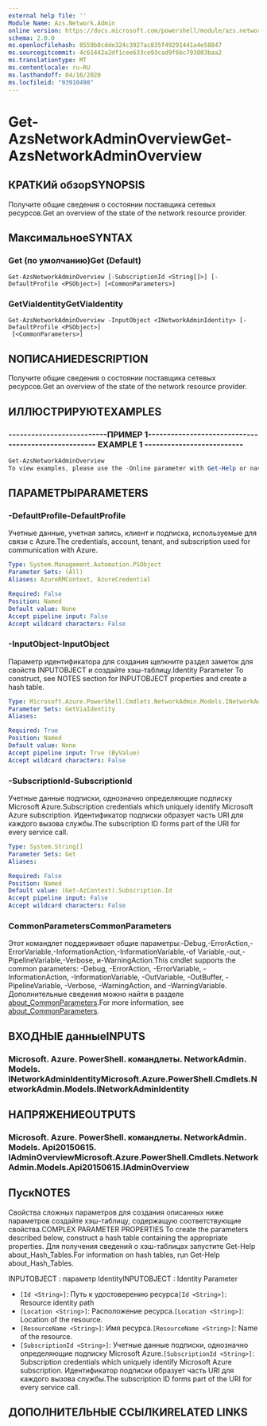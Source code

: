 ```yaml
---
external help file: ''
Module Name: Azs.Network.Admin
online version: https://docs.microsoft.com/powershell/module/azs.network.admin/get-azsnetworkadminoverview
schema: 2.0.0
ms.openlocfilehash: 8559b8cdde324c3927ac835f49291441a4e58847
ms.sourcegitcommit: 4c61442a2df1cee633ce93cad9f6bc793803baa2
ms.translationtype: MT
ms.contentlocale: ru-RU
ms.lasthandoff: 04/16/2020
ms.locfileid: "93910498"
---
```

# <span data-ttu-id="216b3-101">Get-AzsNetworkAdminOverview</span><span class="sxs-lookup"><span data-stu-id="216b3-101">Get-AzsNetworkAdminOverview</span></span>

## <span data-ttu-id="216b3-102">КРАТКИй обзор</span><span class="sxs-lookup"><span data-stu-id="216b3-102">SYNOPSIS</span></span>
<span data-ttu-id="216b3-103">Получите общие сведения о состоянии поставщика сетевых ресурсов.</span><span class="sxs-lookup"><span data-stu-id="216b3-103">Get an overview of the state of the network resource provider.</span></span>

## <span data-ttu-id="216b3-104">Максимальное</span><span class="sxs-lookup"><span data-stu-id="216b3-104">SYNTAX</span></span>

### <span data-ttu-id="216b3-105">Get (по умолчанию)</span><span class="sxs-lookup"><span data-stu-id="216b3-105">Get (Default)</span></span>
```
Get-AzsNetworkAdminOverview [-SubscriptionId <String[]>] [-DefaultProfile <PSObject>] [<CommonParameters>]
```

### <span data-ttu-id="216b3-106">GetViaIdentity</span><span class="sxs-lookup"><span data-stu-id="216b3-106">GetViaIdentity</span></span>
```
Get-AzsNetworkAdminOverview -InputObject <INetworkAdminIdentity> [-DefaultProfile <PSObject>]
 [<CommonParameters>]
```

## <span data-ttu-id="216b3-107">NОПИСАНИЕ</span><span class="sxs-lookup"><span data-stu-id="216b3-107">DESCRIPTION</span></span>
<span data-ttu-id="216b3-108">Получите общие сведения о состоянии поставщика сетевых ресурсов.</span><span class="sxs-lookup"><span data-stu-id="216b3-108">Get an overview of the state of the network resource provider.</span></span>

## <span data-ttu-id="216b3-109">ИЛЛЮСТРИРУЮТ</span><span class="sxs-lookup"><span data-stu-id="216b3-109">EXAMPLES</span></span>

### <span data-ttu-id="216b3-110">--------------------------ПРИМЕР 1--------------------------</span><span class="sxs-lookup"><span data-stu-id="216b3-110">-------------------------- EXAMPLE 1 --------------------------</span></span>
```powershell
Get-AzsNetworkAdminOverview
To view examples, please use the -Online parameter with Get-Help or navigate to: https://docs.microsoft.com/powershell/module/azs.network.admin/get-azsnetworkadminoverview
```



## <span data-ttu-id="216b3-111">ПАРАМЕТРЫ</span><span class="sxs-lookup"><span data-stu-id="216b3-111">PARAMETERS</span></span>

### <span data-ttu-id="216b3-112">-DefaultProfile</span><span class="sxs-lookup"><span data-stu-id="216b3-112">-DefaultProfile</span></span>
<span data-ttu-id="216b3-113">Учетные данные, учетная запись, клиент и подписка, используемые для связи с Azure.</span><span class="sxs-lookup"><span data-stu-id="216b3-113">The credentials, account, tenant, and subscription used for communication with Azure.</span></span>

```yaml
Type: System.Management.Automation.PSObject
Parameter Sets: (All)
Aliases: AzureRMContext, AzureCredential

Required: False
Position: Named
Default value: None
Accept pipeline input: False
Accept wildcard characters: False

```

### <span data-ttu-id="216b3-114">-InputObject</span><span class="sxs-lookup"><span data-stu-id="216b3-114">-InputObject</span></span>
<span data-ttu-id="216b3-115">Параметр идентификатора для создания щелкните раздел заметок для свойств INPUTOBJECT и создайте хэш-таблицу.</span><span class="sxs-lookup"><span data-stu-id="216b3-115">Identity Parameter To construct, see NOTES section for INPUTOBJECT properties and create a hash table.</span></span>

```yaml
Type: Microsoft.Azure.PowerShell.Cmdlets.NetworkAdmin.Models.INetworkAdminIdentity
Parameter Sets: GetViaIdentity
Aliases:

Required: True
Position: Named
Default value: None
Accept pipeline input: True (ByValue)
Accept wildcard characters: False

```

### <span data-ttu-id="216b3-116">-SubscriptionId</span><span class="sxs-lookup"><span data-stu-id="216b3-116">-SubscriptionId</span></span>
<span data-ttu-id="216b3-117">Учетные данные подписки, однозначно определяющие подписку Microsoft Azure.</span><span class="sxs-lookup"><span data-stu-id="216b3-117">Subscription credentials which uniquely identify Microsoft Azure subscription.</span></span>
<span data-ttu-id="216b3-118">Идентификатор подписки образует часть URI для каждого вызова службы.</span><span class="sxs-lookup"><span data-stu-id="216b3-118">The subscription ID forms part of the URI for every service call.</span></span>

```yaml
Type: System.String[]
Parameter Sets: Get
Aliases:

Required: False
Position: Named
Default value: (Get-AzContext).Subscription.Id
Accept pipeline input: False
Accept wildcard characters: False

```

### <span data-ttu-id="216b3-119">CommonParameters</span><span class="sxs-lookup"><span data-stu-id="216b3-119">CommonParameters</span></span>
<span data-ttu-id="216b3-120">Этот командлет поддерживает общие параметры:-Debug,-ErrorAction,-ErrorVariable,-InformationAction,-InformationVariable,-of Variable,-out,-PipelineVariable,-Verbose, и-WarningAction.</span><span class="sxs-lookup"><span data-stu-id="216b3-120">This cmdlet supports the common parameters: -Debug, -ErrorAction, -ErrorVariable, -InformationAction, -InformationVariable, -OutVariable, -OutBuffer, -PipelineVariable, -Verbose, -WarningAction, and -WarningVariable.</span></span> <span data-ttu-id="216b3-121">Дополнительные сведения можно найти в разделе [about_CommonParameters](http://go.microsoft.com/fwlink/?LinkID=113216).</span><span class="sxs-lookup"><span data-stu-id="216b3-121">For more information, see [about_CommonParameters](http://go.microsoft.com/fwlink/?LinkID=113216).</span></span>

## <span data-ttu-id="216b3-122">ВХОДНЫЕ данные</span><span class="sxs-lookup"><span data-stu-id="216b3-122">INPUTS</span></span>

### <span data-ttu-id="216b3-123">Microsoft. Azure. PowerShell. командлеты. NetworkAdmin. Models. INetworkAdminIdentity</span><span class="sxs-lookup"><span data-stu-id="216b3-123">Microsoft.Azure.PowerShell.Cmdlets.NetworkAdmin.Models.INetworkAdminIdentity</span></span>

## <span data-ttu-id="216b3-124">НАПРЯЖЕНИЕ</span><span class="sxs-lookup"><span data-stu-id="216b3-124">OUTPUTS</span></span>

### <span data-ttu-id="216b3-125">Microsoft. Azure. PowerShell. командлеты. NetworkAdmin. Models. Api20150615. IAdminOverview</span><span class="sxs-lookup"><span data-stu-id="216b3-125">Microsoft.Azure.PowerShell.Cmdlets.NetworkAdmin.Models.Api20150615.IAdminOverview</span></span>



## <span data-ttu-id="216b3-126">Пуск</span><span class="sxs-lookup"><span data-stu-id="216b3-126">NOTES</span></span>

<span data-ttu-id="216b3-127">Свойства сложных параметров для создания описанных ниже параметров создайте хэш-таблицу, содержащую соответствующие свойства.</span><span class="sxs-lookup"><span data-stu-id="216b3-127">COMPLEX PARAMETER PROPERTIES To create the parameters described below, construct a hash table containing the appropriate properties.</span></span> <span data-ttu-id="216b3-128">Для получения сведений о хэш-таблицах запустите Get-Help about_Hash_Tables.</span><span class="sxs-lookup"><span data-stu-id="216b3-128">For information on hash tables, run Get-Help about_Hash_Tables.</span></span>

<span data-ttu-id="216b3-129">INPUTOBJECT <INetworkAdminIdentity> : параметр Identity</span><span class="sxs-lookup"><span data-stu-id="216b3-129">INPUTOBJECT <INetworkAdminIdentity>: Identity Parameter</span></span>
  - <span data-ttu-id="216b3-130">`[Id <String>]`: Путь к удостоверению ресурса</span><span class="sxs-lookup"><span data-stu-id="216b3-130">`[Id <String>]`: Resource identity path</span></span>
  - <span data-ttu-id="216b3-131">`[Location <String>]`: Расположение ресурса.</span><span class="sxs-lookup"><span data-stu-id="216b3-131">`[Location <String>]`: Location of the resource.</span></span>
  - <span data-ttu-id="216b3-132">`[ResourceName <String>]`: Имя ресурса.</span><span class="sxs-lookup"><span data-stu-id="216b3-132">`[ResourceName <String>]`: Name of the resource.</span></span>
  - <span data-ttu-id="216b3-133">`[SubscriptionId <String>]`: Учетные данные подписки, однозначно определяющие подписку Microsoft Azure.</span><span class="sxs-lookup"><span data-stu-id="216b3-133">`[SubscriptionId <String>]`: Subscription credentials which uniquely identify Microsoft Azure subscription.</span></span> <span data-ttu-id="216b3-134">Идентификатор подписки образует часть URI для каждого вызова службы.</span><span class="sxs-lookup"><span data-stu-id="216b3-134">The subscription ID forms part of the URI for every service call.</span></span>

## <span data-ttu-id="216b3-135">ДОПОЛНИТЕЛЬНЫЕ ССЫЛКИ</span><span class="sxs-lookup"><span data-stu-id="216b3-135">RELATED LINKS</span></span>

